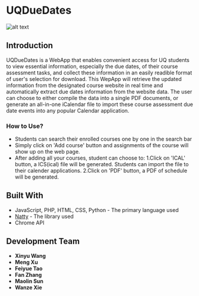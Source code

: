 # UQDueDates

![alt text](https://gitlab.com/russellxie7/uqduedates/raw/master/Logo/UQDD_Logo_Small.png)

## Introduction
UQDueDates is a WebApp that enables convenient access for UQ students to view essential information, especially the due dates, of their course assessment tasks, 
and collect these information in an easily readible format of user's selection for download. This WepApp will retrieve the updated information from the designated course website in real time
and automatically extract due dates information from the website data. The user can choose to either compile the data into a single PDF documents, or generate an
all-in-one iCalendar file to import these course assessment due date events into any popular Calendar application.

### How to Use?

* Students can search their enrolled courses one by one in the search bar
* Simply click on 'Add course' button and assignments of the course will show up on the web page.
* After adding all your courses, student can choose to:
    1.Click on 'ICAL' button, a ICS(ical) file will be generated. Students can import the file to their calender applications.
    2.Click on 'PDF' button, a PDF of schedule will be generated.

<!--## Try it Out-->

<!--## Deployment-->

<!--Where we hosted the website? How?-->

## Built With

* JavaScript, PHP, HTML, CSS, Python - The primary language used
* [Natty](https://github.com/eadmundo/python-natty) - The library used
* Chrome API

## Development Team

* **Xinyu Wang**
* **Meng Xu**
* **Feiyue Tao**
* **Fan Zhang**
* **Maolin Sun**
* **Wanze Xie**


